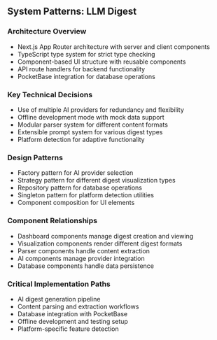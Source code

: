 ## System Patterns: LLM Digest

### Architecture Overview

- Next.js App Router architecture with server and client components
- TypeScript type system for strict type checking
- Component-based UI structure with reusable components
- API route handlers for backend functionality
- PocketBase integration for database operations

### Key Technical Decisions

- Use of multiple AI providers for redundancy and flexibility
- Offline development mode with mock data support
- Modular parser system for different content formats
- Extensible prompt system for various digest types
- Platform detection for adaptive functionality

### Design Patterns

- Factory pattern for AI provider selection
- Strategy pattern for different digest visualization types
- Repository pattern for database operations
- Singleton pattern for platform detection utilities
- Component composition for UI elements

### Component Relationships

- Dashboard components manage digest creation and viewing
- Visualization components render different digest formats
- Parser components handle content extraction
- AI components manage provider integration
- Database components handle data persistence

### Critical Implementation Paths

- AI digest generation pipeline
- Content parsing and extraction workflows
- Database integration with PocketBase
- Offline development and testing setup
- Platform-specific feature detection
